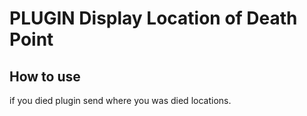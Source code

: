 # PLUGIN Display Location of Death Point

## How to use

if you died plugin send where you was died locations.

